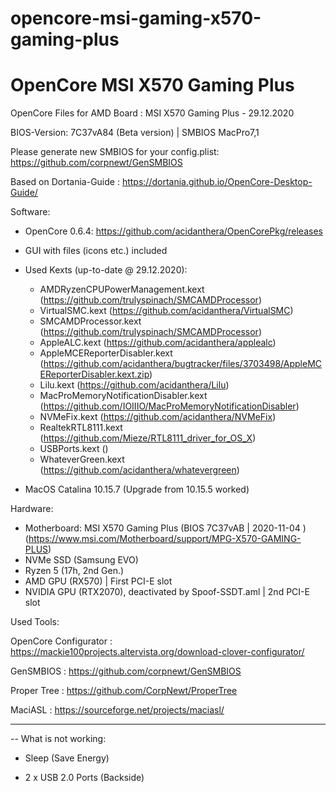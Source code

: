 # opencore-msi-gaming-x570-gaming-plus

# OpenCore MSI X570 Gaming Plus

OpenCore Files for AMD Board : MSI X570 Gaming Plus - 29.12.2020

BIOS-Version: 7C37vA84 (Beta version) | SMBIOS MacPro7,1

Please generate new SMBIOS for your config.plist: https://github.com/corpnewt/GenSMBIOS

Based on Dortania-Guide : https://dortania.github.io/OpenCore-Desktop-Guide/

Software:

- OpenCore 0.6.4: https://github.com/acidanthera/OpenCorePkg/releases

 - GUI with files (icons etc.) included
 - Used Kexts (up-to-date @ 29.12.2020):
   - AMDRyzenCPUPowerManagement.kext (https://github.com/trulyspinach/SMCAMDProcessor)
   - VirtualSMC.kext (https://github.com/acidanthera/VirtualSMC)
   - SMCAMDProcessor.kext (https://github.com/trulyspinach/SMCAMDProcessor)
   - AppleALC.kext (https://github.com/acidanthera/applealc)
   - AppleMCEReporterDisabler.kext (https://github.com/acidanthera/bugtracker/files/3703498/AppleMCEReporterDisabler.kext.zip)
   - Lilu.kext (https://github.com/acidanthera/Lilu)
   - MacProMemoryNotificationDisabler.kext (https://github.com/IOIIIO/MacProMemoryNotificationDisabler)
   - NVMeFix.kext (https://github.com/acidanthera/NVMeFix)
   - RealtekRTL8111.kext (https://github.com/Mieze/RTL8111_driver_for_OS_X)
   - USBPorts.kext ()
   - WhateverGreen.kext (https://github.com/acidanthera/whatevergreen)
   
- MacOS Catalina 10.15.7 (Upgrade from 10.15.5 worked)


Hardware:

- Motherboard: MSI X570 Gaming Plus (BIOS 7C37vAB | 2020-11-04 ) (https://www.msi.com/Motherboard/support/MPG-X570-GAMING-PLUS)
- NVMe SSD (Samsung EVO)
- Ryzen 5 (17h, 2nd Gen.) 
- AMD GPU (RX570) | First PCI-E slot
- NVIDIA GPU (RTX2070), deactivated by Spoof-SSDT.aml | 2nd PCI-E slot


Used Tools:

OpenCore Configurator : https://mackie100projects.altervista.org/download-clover-configurator/

GenSMBIOS : https://github.com/corpnewt/GenSMBIOS

Proper Tree : https://github.com/CorpNewt/ProperTree

MaciASL : https://sourceforge.net/projects/maciasl/

-------

-- What is not working:

- Sleep (Save Energy)

- 2 x USB 2.0 Ports (Backside)
